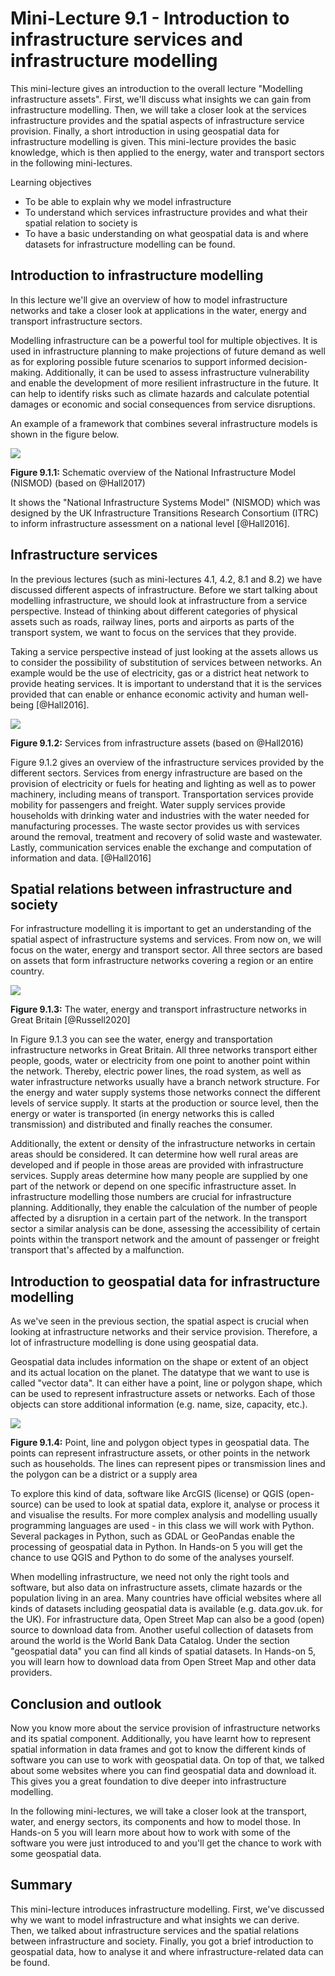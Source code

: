 # Mini-Lecture 9.1 - Introduction to infrastructure services and infrastructure modelling

This mini-lecture gives an introduction to the overall lecture
"Modelling infrastructure assets". First, we'll discuss what insights we
can gain from infrastructure modelling. Then, we will take a closer look
at the services infrastructure provides and the spatial aspects of
infrastructure service provision. Finally, a short introduction in using
geospatial data for infrastructure modelling is given. This mini-lecture
provides the basic knowledge, which is then applied to the energy, water
and transport sectors in the following mini-lectures.

Learning objectives

- To be able to explain why we model infrastructure
- To understand which services infrastructure provides and what their
  spatial relation to society is
- To have a basic understanding on what geospatial data is and where
  datasets for infrastructure modelling can be found.

## Introduction to infrastructure modelling

In this lecture we'll give an overview of how to model infrastructure
networks and take a closer look at applications in the water, energy and
transport infrastructure sectors.

Modelling infrastructure can be a powerful tool for multiple objectives.
It is used in infrastructure planning to make projections of future
demand as well as for exploring possible future scenarios to support
informed decision-making. Additionally, it can be used to assess
infrastructure vulnerability and enable the development of more
resilient infrastructure in the future. It can help to identify risks
such as climate hazards and calculate potential damages or economic and
social consequences from service disruptions.

An example of a framework that combines several infrastructure models is
shown in the figure below.

![](assets/Figure_9.1.1.png)

**Figure 9.1.1:** Schematic overview of the National Infrastructure
Model (NISMOD) (based on @Hall2017)

It shows the "National Infrastructure Systems Model" (NISMOD) which was
designed by the UK Infrastructure Transitions Research Consortium (ITRC)
to inform infrastructure assessment on a national level [@Hall2016].

## Infrastructure services

In the previous lectures (such as mini-lectures 4.1, 4.2, 8.1 and 8.2)
we have discussed different aspects of infrastructure. Before we start
talking about modelling infrastructure, we should look at infrastructure
from a service perspective. Instead of thinking about different
categories of physical assets such as roads, railway lines, ports and
airports as parts of the transport system, we want to focus on the
services that they provide.

Taking a service perspective instead of just looking at the assets
allows us to consider the possibility of substitution of services
between networks. An example would be the use of electricity, gas or a
district heat network to provide heating services. It is important to
understand that it is the services provided that can enable or enhance
economic activity and human well-being [@Hall2016].

![](assets/Figure_9.1.2.png)

**Figure 9.1.2:** Services from infrastructure assets (based on
@Hall2016)

Figure 9.1.2 gives an overview of the infrastructure services provided
by the different sectors. Services from energy infrastructure are based
on the provision of electricity or fuels for heating and lighting as
well as to power machinery, including means of transport. Transportation
services provide mobility for passengers and freight. Water supply
services provide households with drinking water and industries with the
water needed for manufacturing processes. The waste sector provides us
with services around the removal, treatment and recovery of solid waste
and wastewater. Lastly, communication services enable the exchange and
computation of information and data. [@Hall2016]

## Spatial relations between infrastructure and society

For infrastructure modelling it is important to get an understanding of the spatial aspect of infrastructure systems and services. From now on, we will focus on the water, energy and transport sector. All three sectors are based on assets that form infrastructure networks covering a region or an entire country.

![](assets/Figure_9.1.3.png)

**Figure 9.1.3:** The water, energy and transport infrastructure
networks in Great Britain [@Russell2020]

In Figure 9.1.3 you can see the water, energy and transportation
infrastructure networks in Great Britain. All three networks transport
either people, goods, water or electricity from one point to another
point within the network. Thereby, electric power lines, the road
system, as well as water infrastructure networks usually have a branch
network structure. For the energy and water supply systems those
networks connect the different levels of service supply. It starts at
the production or source level, then the energy or water is transported
(in energy networks this is called transmission) and distributed and
finally reaches the consumer.

Additionally, the extent or density of the infrastructure networks in
certain areas should be considered. It can determine how well rural
areas are developed and if people in those areas are provided with
infrastructure services. Supply areas determine how many people are
supplied by one part of the network or depend on one specific
infrastructure asset. In infrastructure modelling those numbers are
crucial for infrastructure planning. Additionally, they enable the
calculation of the number of people affected by a disruption in a
certain part of the network. In the transport sector a similar analysis
can be done, assessing the accessibility of certain points within the
transport network and the amount of passenger or freight transport
that's affected by a malfunction.

## Introduction to geospatial data for infrastructure modelling

As we've seen in the previous section, the spatial aspect is crucial
when looking at infrastructure networks and their service provision.
Therefore, a lot of infrastructure modelling is done using geospatial
data.

Geospatial data includes information on the shape or extent of an object
and its actual location on the planet. The datatype that we want to use
is called "vector data". It can either have a point, line or polygon
shape, which can be used to represent infrastructure assets or networks.
Each of those objects can store additional information (e.g. name, size,
capacity, etc.).

![](assets/Figure_9.1.4.png)

**Figure 9.1.4:** Point, line and polygon object types in geospatial
data. The points can represent infrastructure assets, or other points in
the network such as households. The lines can represent pipes or
transmission lines and the polygon can be a district or a supply area

To explore this kind of data, software like ArcGIS (license) or QGIS
(open-source) can be used to look at spatial data, explore it, analyse
or process it and visualise the results. For more complex analysis and
modelling usually programming languages are used - in this class we will
work with Python. Several packages in Python, such as GDAL or GeoPandas
enable the processing of geospatial data in Python. In Hands-on 5 you
will get the chance to use QGIS and Python to do some of the analyses
yourself.

When modelling infrastructure, we need not only the right tools and
software, but also data on infrastructure assets, climate hazards or the
population living in an area. Many countries have official websites
where all kinds of datasets including geospatial data is available (e.g.
data.gov.uk. for the UK). For infrastructure data, Open Street Map can
also be a good (open) source to download data from. Another useful
collection of datasets from around the world is the World Bank Data
Catalog. Under the section "geospatial data" you can find all kinds of
spatial datasets. In Hands-on 5, you will learn how to download data
from Open Street Map and other data providers.

## Conclusion and outlook

Now you know more about the service provision of infrastructure networks
and its spatial component. Additionally, you have learnt how to
represent spatial information in data frames and got to know the
different kinds of software you can use to work with geospatial data. On
top of that, we talked about some websites where you can find geospatial
data and download it. This gives you a great foundation to dive deeper
into infrastructure modelling.

In the following mini-lectures, we will take a closer look at the
transport, water, and energy sectors, its components and how to model
those. In Hands-on 5 you will learn more about how to work with some of
the software you were just introduced to and you'll get the chance to
work with some geospatial data.

## Summary

This mini-lecture introduces infrastructure modelling. First, we've
discussed why we want to model infrastructure and what insights we can
derive. Then, we talked about infrastructure services and the spatial
relations between infrastructure and society. Finally, you got a brief
introduction to geospatial data, how to analyse it and where
infrastructure-related data can be found.

